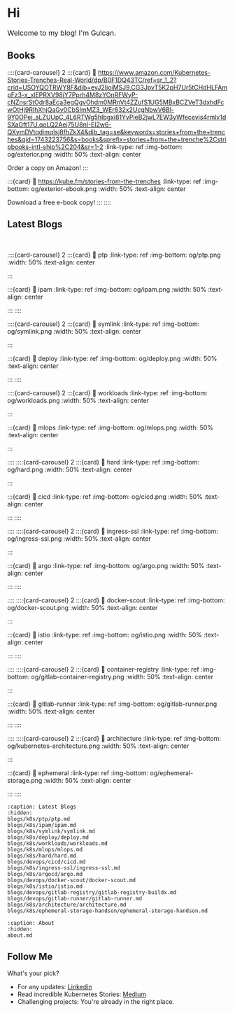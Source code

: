 # Hi

<p style="font-size: 16px;"> Welcome to my blog! I'm Gulcan.</p>

## Books

<!-- ```{image} og/exterior.png
:alt: Kubernetes Stories from the Trenches: Ten Real World Kubernetes
:class: bg-primary
:width: 50%
:align: center
:target: https://www.amazon.com/Kubernetes-Stories-Trenches-Real-World/dp/B0F1DQ43TC/ref=sr_1_2?crid=USOYQOTRWY8F&dib=eyJ2IjoiMSJ9.CG3JpvT5K2pH7Ur5tCHdHLFAmpFz3-x_xlEPRXV98jY7Pprh4M8zYOnRFWyP-cNZnsrStOdr8aEca3egQgvOhdm0MRnVt4ZZufS1UG5MBxBCZVeT3dxhdFcwOtHj9RIhXhjQaGv0CbSImMZ3_WEr632x2UcgNbwV6Bl-9Y0OPej_aLZUUpC_4L6RTWg5hIbgxi81YvPjeB2jwL7EW3yWfecevis4rmlv1dSXaGft17U.qoLQ2Aej75U8nI-El2w6-QXymDVtqdjmqIsj8fhZkX4&dib_tag=se&keywords=stories+from+the+trenches&qid=1743223756&s=books&sprefix=stories+from+the+trenche%2Cstripbooks-intl-ship%2C204&sr=1-2
``` -->

::::{card-carousel} 2
:::{card}
:link: https://www.amazon.com/Kubernetes-Stories-Trenches-Real-World/dp/B0F1DQ43TC/ref=sr_1_2?crid=USOYQOTRWY8F&dib=eyJ2IjoiMSJ9.CG3JpvT5K2pH7Ur5tCHdHLFAmpFz3-x_xlEPRXV98jY7Pprh4M8zYOnRFWyP-cNZnsrStOdr8aEca3egQgvOhdm0MRnVt4ZZufS1UG5MBxBCZVeT3dxhdFcwOtHj9RIhXhjQaGv0CbSImMZ3_WEr632x2UcgNbwV6Bl-9Y0OPej_aLZUUpC_4L6RTWg5hIbgxi81YvPjeB2jwL7EW3yWfecevis4rmlv1dSXaGft17U.qoLQ2Aej75U8nI-El2w6-QXymDVtqdjmqIsj8fhZkX4&dib_tag=se&keywords=stories+from+the+trenches&qid=1743223756&s=books&sprefix=stories+from+the+trenche%2Cstripbooks-intl-ship%2C204&sr=1-2
:link-type: ref
:img-bottom: og/exterior.png
:width: 50%
:text-align: center

Order a copy on Amazon!
:::

:::{card}
:link: https://kube.fm/stories-from-the-trenches
:link-type: ref
:img-bottom: og/exterior-ebook.png
:width: 50%
:text-align: center

Download a free e-book copy!
:::
::::

## Latest Blogs

</br>

::::{card-carousel} 2
:::{card}
:link: ptp
:link-type: ref
:img-bottom: og/ptp.png
:width: 50%
:text-align: center

:::

:::{card}
:link: ipam
:link-type: ref
:img-bottom: og/ipam.png
:width: 50%
:text-align: center

:::
::::

::::{card-carousel} 2
:::{card}
:link: symlink
:link-type: ref
:img-bottom: og/symlink.png
:width: 50%
:text-align: center

:::

:::{card}
:link: deploy
:link-type: ref
:img-bottom: og/deploy.png
:width: 50%
:text-align: center

:::
::::

::::{card-carousel} 2
:::{card}
:link: workloads
:link-type: ref
:img-bottom: og/workloads.png
:width: 50%
:text-align: center

:::

:::{card}
:link: mlops
:link-type: ref
:img-bottom: og/mlops.png
:width: 50%
:text-align: center

:::

::::
::::{card-carousel} 2
:::{card}
:link: hard
:link-type: ref
:img-bottom: og/hard.png
:width: 50%
:text-align: center

:::

:::{card}
:link: cicd
:link-type: ref
:img-bottom: og/cicd.png
:width: 50%
:text-align: center

:::
::::

::::
::::{card-carousel} 2
:::{card}
:link: ingress-ssl
:link-type: ref
:img-bottom: og/ingress-ssl.png
:width: 50%
:text-align: center

:::

:::{card}
:link: argo
:link-type: ref
:img-bottom: og/argo.png
:width: 50%
:text-align: center

:::
::::

::::
::::{card-carousel} 2
:::{card}
:link: docker-scout
:link-type: ref
:img-bottom: og/docker-scout.png
:width: 50%
:text-align: center

:::

:::{card}
:link: istio
:link-type: ref
:img-bottom: og/istio.png
:width: 50%
:text-align: center

:::
::::


::::
::::{card-carousel} 2
:::{card}
:link: container-registry
:link-type: ref
:img-bottom: og/gitlab-container-registry.png
:width: 50%
:text-align: center

:::

:::{card}
:link: gitlab-runner
:link-type: ref
:img-bottom: og/gitlab-runner.png
:width: 50%
:text-align: center

:::
::::

::::
::::{card-carousel} 2
:::{card}
:link: architecture
:link-type: ref
:img-bottom: og/kubernetes-architecture.png
:width: 50%
:text-align: center

:::

:::{card}
:link: ephemeral
:link-type: ref
:img-bottom: og/ephemeral-storage.png
:width: 50%
:text-align: center

:::
::::

```{toctree}
:caption: Latest Blogs
:hidden:
blogs/k8s/ptp/ptp.md
blogs/k8s/ipam/ipam.md
blogs/k8s/symlink/symlink.md
blogs/k8s/deploy/deploy.md
blogs/k8s/workloads/workloads.md
blogs/k8s/mlops/mlops.md
blogs/k8s/hard/hard.md
blogs/devops/cicd/cicd.md
blogs/k8s/ingress-ssl/ingress-ssl.md
blogs/k8s/argocd/argo.md
blogs/devops/docker-scout/docker-scout.md
blogs/k8s/istio/istio.md
blogs/devops/gitlab-registry/gitlab-registry-buildx.md
blogs/devops/gitlab-runner/gitlab-runner.md
blogs/k8s/architecture/architecture.md
blogs/k8s/ephemeral-storage-handson/ephemeral-storage-handson.md
```

```{toctree}
:caption: About
:hidden:
about.md

```

## Follow Me

What's your pick?

- For any updates: [Linkedin](https://www.linkedin.com/in/gulcantopcu/)
- Read incredible Kubernetes Stories: [Medium](https://medium.com/@gulcantopcu)
- Challenging projects: You're already in the right place.
